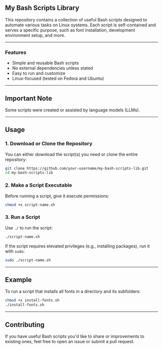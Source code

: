 
## My Bash Scripts Library

This repository contains a collection of useful Bash scripts designed to automate various tasks on Linux systems. Each script is self-contained and serves a specific purpose, such as font installation, development environment setup, and more.

---

### Features

* Simple and reusable Bash scripts
* No external dependencies unless stated
* Easy to run and customize
* Linux-focused (tested on Fedora and Ubuntu)

---

## Important Note

Some scripts were created or assisted by language models (LLMs).

---

## Usage

### 1. Download or Clone the Repository

You can either download the script(s) you need or clone the entire repository:

```bash
git clone https://github.com/your-username/my-bash-scripts-lib.git
cd my-bash-scripts-lib
```

### 2. Make a Script Executable

Before running a script, give it execute permissions:

```bash
chmod +x script-name.sh
```

### 3. Run a Script

Use `./` to run the script:

```bash
./script-name.sh
```

If the script requires elevated privileges (e.g., installing packages), run it with `sudo`:

```bash
sudo ./script-name.sh
```

---

## Example

To run a script that installs all fonts in a directory and its subfolders:

```bash
chmod +x install-fonts.sh
./install-fonts.sh
```

---

## Contributing

If you have useful Bash scripts you'd like to share or improvements to existing ones, feel free to open an issue or submit a pull request.
